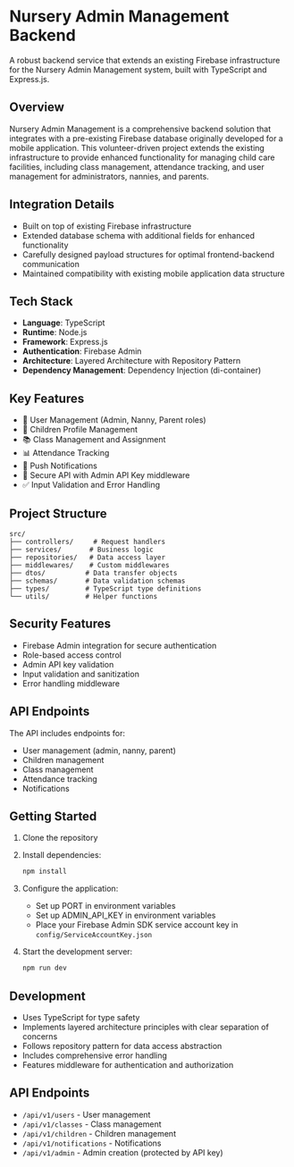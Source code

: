 # Nursery Admin Management Backend

A robust backend service that extends an existing Firebase infrastructure for the Nursery Admin Management system, built with TypeScript and Express.js.

## Overview

Nursery Admin Management is a comprehensive backend solution that integrates with a pre-existing Firebase database originally developed for a mobile application. This volunteer-driven project extends the existing infrastructure to provide enhanced functionality for managing child care facilities, including class management, attendance tracking, and user management for administrators, nannies, and parents.

## Integration Details

- Built on top of existing Firebase infrastructure
- Extended database schema with additional fields for enhanced functionality
- Carefully designed payload structures for optimal frontend-backend communication
- Maintained compatibility with existing mobile application data structure

## Tech Stack

- **Language**: TypeScript
- **Runtime**: Node.js
- **Framework**: Express.js
- **Authentication**: Firebase Admin
- **Architecture**: Layered Architecture with Repository Pattern
- **Dependency Management**: Dependency Injection (di-container)

## Key Features

- 👥 User Management (Admin, Nanny, Parent roles)
- 👶 Children Profile Management
- 📚 Class Management and Assignment
- 📊 Attendance Tracking
- 📱 Push Notifications
- 🔐 Secure API with Admin API Key middleware
- ✅ Input Validation and Error Handling

## Project Structure

```
src/
├── controllers/     # Request handlers
├── services/       # Business logic
├── repositories/   # Data access layer
├── middlewares/    # Custom middlewares
├── dtos/          # Data transfer objects
├── schemas/       # Data validation schemas
├── types/         # TypeScript type definitions
└── utils/         # Helper functions
```

## Security Features

- Firebase Admin integration for secure authentication
- Role-based access control
- Admin API key validation
- Input validation and sanitization
- Error handling middleware

## API Endpoints

The API includes endpoints for:
- User management (admin, nanny, parent)
- Children management
- Class management
- Attendance tracking
- Notifications

## Getting Started

1. Clone the repository
2. Install dependencies:
   ```bash
   npm install
   ```
3. Configure the application:
   - Set up PORT in environment variables
   - Set up ADMIN_API_KEY in environment variables
   - Place your Firebase Admin SDK service account key in `config/ServiceAccountKey.json`
   
5. Start the development server:
   ```bash
   npm run dev
   ```

## Development

- Uses TypeScript for type safety
- Implements layered architecture principles with clear separation of concerns
- Follows repository pattern for data access abstraction
- Includes comprehensive error handling
- Features middleware for authentication and authorization

## API Endpoints

- `/api/v1/users` - User management
- `/api/v1/classes` - Class management
- `/api/v1/children` - Children management
- `/api/v1/notifications` - Notifications
- `/api/v1/admin` - Admin creation (protected by API key)
